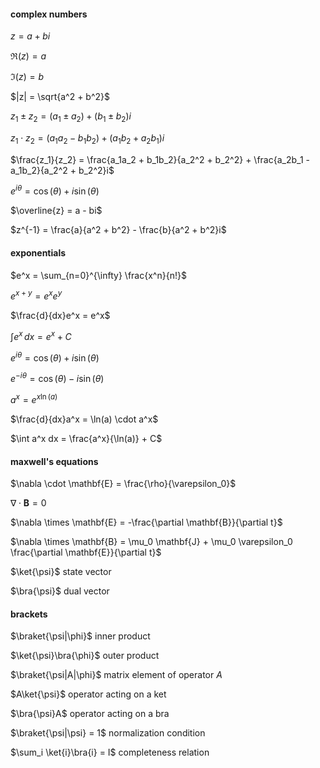#### complex numbers

$z = a + bi$

$\Re(z) = a$

$\Im(z) = b$ 

$|z| = \sqrt{a^2 + b^2}$

$z_1 \pm z_2 = (a_1 \pm a_2) + (b_1 \pm b_2)i$

$z_1 \cdot z_2 = (a_1a_2 - b_1b_2) + (a_1b_2 + a_2b_1)i$

$\frac{z_1}{z_2} = \frac{a_1a_2 + b_1b_2}{a_2^2 + b_2^2} + \frac{a_2b_1 - a_1b_2}{a_2^2 + b_2^2}i$

$e^{i\theta} = \cos(\theta) + i\sin(\theta)$

$\overline{z} = a - bi$

$z^{-1} = \frac{a}{a^2 + b^2} - \frac{b}{a^2 + b^2}i$

#### exponentials

$e^x = \sum_{n=0}^{\infty} \frac{x^n}{n!}$

$e^{x+y} = e^x e^y$

$\frac{d}{dx}e^x = e^x$

$\int e^x \, dx = e^x + C$

$e^{i\theta} = \cos(\theta) + i\sin(\theta)$

$e^{-i\theta} = \cos(\theta) - i\sin(\theta)$

$a^x = e^{x\ln(a)}$

$\frac{d}{dx}a^x = \ln(a) \cdot a^x$

$\int a^x dx = \frac{a^x}{\ln(a)} + C$

#### maxwell's equations

$\nabla \cdot \mathbf{E} = \frac{\rho}{\varepsilon_0}$

$\nabla \cdot \mathbf{B} = 0$

$\nabla \times \mathbf{E} = -\frac{\partial \mathbf{B}}{\partial t}$

$\nabla \times \mathbf{B} = \mu_0 \mathbf{J} + \mu_0 \varepsilon_0 \frac{\partial \mathbf{E}}{\partial t}$

$\ket{\psi}$ state vector

$\bra{\psi}$ dual vector

#### brackets

$\braket{\psi|\phi}$ inner product

$\ket{\psi}\bra{\phi}$ outer product

$\braket{\psi|A|\phi}$ matrix element of operator $A$

$A\ket{\psi}$ operator acting on a ket

$\bra{\psi}A$ operator acting on a bra

$\braket{\psi|\psi} = 1$ normalization condition

$\sum_i \ket{i}\bra{i} = I$ completeness relation
